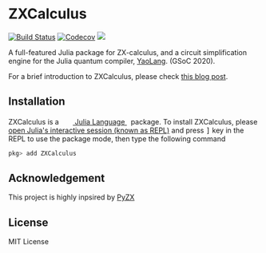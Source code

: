 # ZXCalculus

[![Build Status](https://travis-ci.com/QuantumBFS/ZXCalculus.jl.svg?branch=master)](https://travis-ci.com/QuantumBFS/ZXCalculus.jl)
[![Codecov](https://codecov.io/gh/QuantumBFS/ZXCalculus.jl/branch/master/graph/badge.svg)](https://codecov.io/gh/QuantumBFS/ZXCalculus.jl)
[![](https://img.shields.io/badge/docs-latest-blue.svg)](https://yaoquantum.org/ZXCalculus.jl/dev/)

A full-featured Julia package for ZX-calculus, and a circuit simplification engine for the Julia quantum compiler, [YaoLang](https://github.com/QuantumBFS/YaoLang.jl). (GSoC 2020).

For a brief introduction to ZXCalculus, please check [this blog post](https://chenzhao44.github.io/2020/08/27/ZXCalculus.jl/).

## Installation

<p>
ZXCalculus is a &nbsp;
    <a href="https://julialang.org">
        <img src="https://julialang.org/favicon.ico" width="16em">
        Julia Language
    </a>
    &nbsp; package. To install ZXCalculus,
    please <a href="https://docs.julialang.org/en/v1/manual/getting-started/">open
    Julia's interactive session (known as REPL)</a> and press <kbd>]</kbd> key in the REPL to use the package mode, then type the following command
</p>

```julia
pkg> add ZXCalculus
```

## Acknowledgement

This project is highly inpsired by [PyZX](https://github.com/Quantomatic/pyzx)

## License

MIT License
